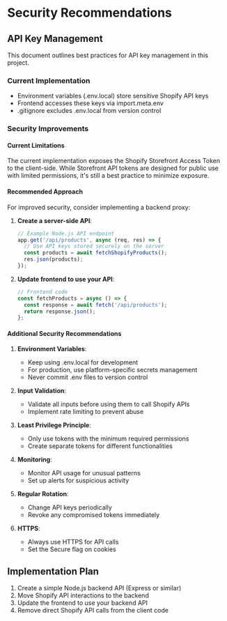 # Security Recommendations

## API Key Management

This document outlines best practices for API key management in this project.

### Current Implementation

- Environment variables (.env.local) store sensitive Shopify API keys
- Frontend accesses these keys via import.meta.env
- .gitignore excludes .env.local from version control

### Security Improvements

#### Current Limitations
The current implementation exposes the Shopify Storefront Access Token to the client-side. While Storefront API tokens are designed for public use with limited permissions, it's still a best practice to minimize exposure.

#### Recommended Approach
For improved security, consider implementing a backend proxy:

1. **Create a server-side API**:
   ```javascript
   // Example Node.js API endpoint
   app.get('/api/products', async (req, res) => {
     // Use API keys stored securely on the server
     const products = await fetchShopifyProducts();
     res.json(products);
   });
   ```

2. **Update frontend to use your API**:
   ```javascript
   // Frontend code
   const fetchProducts = async () => {
     const response = await fetch('/api/products');
     return response.json();
   };
   ```

#### Additional Security Recommendations

1. **Environment Variables**:
   - Keep using .env.local for development
   - For production, use platform-specific secrets management
   - Never commit .env files to version control

2. **Input Validation**:
   - Validate all inputs before using them to call Shopify APIs
   - Implement rate limiting to prevent abuse

3. **Least Privilege Principle**:
   - Only use tokens with the minimum required permissions
   - Create separate tokens for different functionalities

4. **Monitoring**:
   - Monitor API usage for unusual patterns
   - Set up alerts for suspicious activity

5. **Regular Rotation**:
   - Change API keys periodically
   - Revoke any compromised tokens immediately

6. **HTTPS**:
   - Always use HTTPS for API calls
   - Set the Secure flag on cookies

## Implementation Plan

1. Create a simple Node.js backend API (Express or similar)
2. Move Shopify API interactions to the backend
3. Update the frontend to use your backend API
4. Remove direct Shopify API calls from the client code 